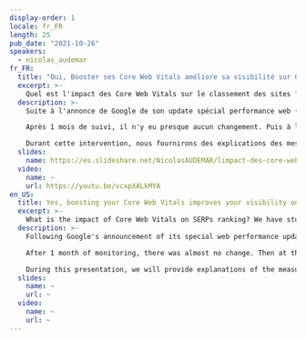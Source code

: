 ```yaml
---
display-order: 1
locale: fr_FR
length: 25
pub_date: "2021-10-26"
speakers:
  - nicolas_audemar
fr_FR:
  title: "Oui, Booster ses Core Web Vitals améliore sa visibilité sur Google"
  excerpt: >-
    Quel est l'impact des Core Web Vitals sur le classement des sites ? C'est ce que nous avons étudié chez SISTRIX, et nous vous partagerons nos résultats.
  description: >-
    Suite à l'annonce de Google de son update spécial performance web (<a href="https://www.sistrix.fr/blog/google-deploie-la-mise-a-jour-page-experience/" target="_blank" rel="nofollow">en savoir plus</a>) SISTRIX a engagé des mesures pour suivre les performances d'un échantillon représentatifs de centaines de milliers de sites.

    Après 1 mois de suivi, il n'y eu presque aucun changement. Puis à la fin officielle du déploiement, nous avons découvert que les sites ayant des CWV médiocres ont perdu 3,7 points de pourcentage de moins que la moyenne. Ceux qui en ont de bons ont bondi d'un point (<a href="https://www.sistrix.fr/blog/mise-a-jour-de-lexperience-des-pages-les-core-web-vitals-sont-un-facteur-de-classement-mesurable/" target="_blank" rel="nofollow">en savoir plus</a>). 

    Durant cette intervention, nous fournirons des explications des mesures et études réalisés, et prendrons des exemples pour montrer ce qui a été affecté à la hausse ou à la baisse sur les sites.
  slides:
    name: https://es.slideshare.net/NicolasAUDEMAR/limpact-des-core-web-vitals-sur-le-seo-we-love-speed-2021-palais-de-la-bourse-lyon
  video:
    name: ~
    url: https://youtu.be/vcxpXALkMYA
en_US:
  title: Yes, boosting your Core Web Vitals improves your visibility on Google
  excerpt: >-
    What is the impact of Core Web Vitals on SERPs ranking? We have studied this at SISTRIX, and we will share our results with you!
  description: >-
    Following Google's announcement of its special web performance update SISTRIX engaged in measurements to track the performance of a representative sample of hundreds of thousands of sites.

    After 1 month of monitoring, there was almost no change. Then at the official end of the rollout, we found that sites with poor CWVs lost 3.7 percentage points less than the average. Those with good ones jumped one point (<a href="https://www.sistrix.com/blog/core-web-vitals-is-a-measurable-ranking-factor/" target="_blank" rel="nofollow">read more</a>). 

    During this presentation, we will provide explanations of the measurements and studies conducted, and take examples to show what went up or down at the sites.
  slides:
    name: ~
    url: ~
  video:
    name: ~
    url: ~
---
```

